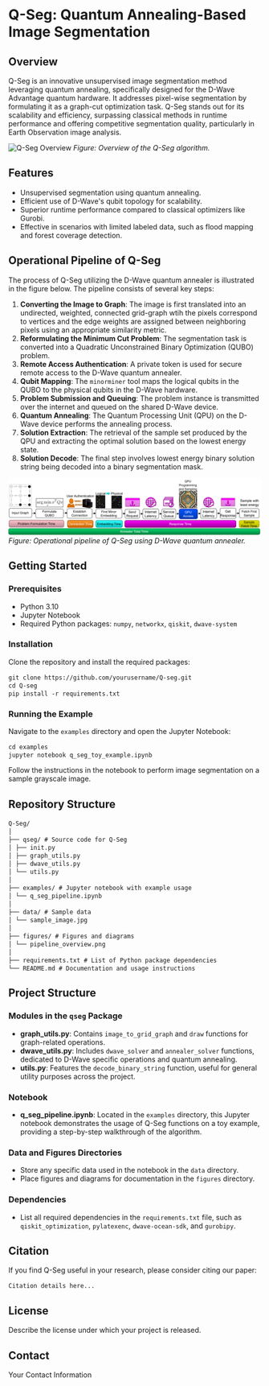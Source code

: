 # Q-Seg: Quantum Annealing-Based Image Segmentation

## Overview
Q-Seg is an innovative unsupervised image segmentation method leveraging quantum annealing, specifically designed for the D-Wave Advantage quantum hardware. It addresses pixel-wise segmentation by formulating it as a graph-cut optimization task. Q-Seg stands out for its scalability and efficiency, surpassing classical methods in runtime performance and offering competitive segmentation quality, particularly in Earth Observation image analysis.

![Q-Seg Overview](figures/overview_pipeline.png)
*Figure: Overview of the Q-Seg algorithm.*

## Features
- Unsupervised segmentation using quantum annealing.
- Efficient use of D-Wave's qubit topology for scalability.
- Superior runtime performance compared to classical optimizers like Gurobi.
- Effective in scenarios with limited labeled data, such as flood mapping and forest coverage detection.

## Operational Pipeline of Q-Seg

The process of Q-Seg utilizing the D-Wave quantum annealer is illustrated in the figure below. The pipeline consists of several key steps:

1. **Converting the Image to Graph**: The image is first translated into an undirected, weighted, connected grid-graph wtih the pixels correspond to vertices and the edge weights are assigned between neighboring pixels using an appropriate similarity metric.
2. **Reformulating the Minimum Cut Problem**: The segmentation task is converted into a Quadratic Unconstrained Binary Optimization (QUBO) problem.
2. **Remote Access Authentication**: A private token is used for secure remote access to the D-Wave quantum annealer.
3. **Qubit Mapping**: The `minorminer` tool maps the logical qubits in the QUBO to the physical qubits in the D-Wave hardware.
4. **Problem Submission and Queuing**: The problem instance is transmitted over the internet and queued on the shared D-Wave device.
5. **Quantum Annealing**: The Quantum Processing Unit (QPU) on the D-Wave device performs the annealing process.
6. **Solution Extraction**: The retrieval of the sample set produced by the QPU and extracting the optimal solution based on the lowest energy state.
7. **Solution Decode**: The final step involves lowest energy binary solution string being decoded into a binary segmentation mask.

![Q-Seg Operational Pipeline](figures/operational_pipeline.png)
*Figure: Operational pipeline of Q-Seg using D-Wave quantum annealer.*

## Getting Started

### Prerequisites
- Python 3.10
- Jupyter Notebook
- Required Python packages: `numpy`, `networkx`, `qiskit`, `dwave-system`

### Installation
Clone the repository and install the required packages:
```
git clone https://github.com/yourusername/Q-seg.git
cd Q-seg
pip install -r requirements.txt
```

### Running the Example
Navigate to the `examples` directory and open the Jupyter Notebook:
```
cd examples
jupyter notebook q_seg_toy_example.ipynb
```

Follow the instructions in the notebook to perform image segmentation on a sample grayscale image.

## Repository Structure

```
Q-Seg/
│
├── qseg/ # Source code for Q-Seg
│ ├── init.py
│ ├── graph_utils.py
│ ├── dwave_utils.py
│ └── utils.py
│
├── examples/ # Jupyter notebook with example usage
│ └── q_seg_pipeline.ipynb
│
├── data/ # Sample data 
│ └── sample_image.jpg
│
├── figures/ # Figures and diagrams
│ └── pipeline_overview.png
│
├── requirements.txt # List of Python package dependencies
└── README.md # Documentation and usage instructions
```

## Project Structure

### Modules in the `qseg` Package
- **graph_utils.py**: Contains `image_to_grid_graph` and `draw` functions for graph-related operations.
- **dwave_utils.py**: Includes `dwave_solver` and `annealer_solver` functions, dedicated to D-Wave specific operations and quantum annealing.
- **utils.py**: Features the `decode_binary_string` function, useful for general utility purposes across the project.

### Notebook
- **q_seg_pipeline.ipynb**: Located in the `examples` directory, this Jupyter notebook demonstrates the usage of Q-Seg functions on a toy example, providing a step-by-step walkthrough of the algorithm.

### Data and Figures Directories
- Store any specific data used in the notebook in the `data` directory.
- Place figures and diagrams for documentation in the `figures` directory.

### Dependencies
- List all required dependencies in the `requirements.txt` file, such as `qiskit_optimization`, `pylatexenc`, `dwave-ocean-sdk`, and `gurobipy`.



## Citation
If you find Q-Seg useful in your research, please consider citing our paper:
```
Citation details here...
```


## License
Describe the license under which your project is released.


## Contact
Your Contact Information


<!--## Contributors-->

<!--[![Author1](path_to_thumbnail1.jpg)](https://author1website.com)-->
<!--[![Author2](path_to_thumbnail2.jpg)](https://author2website.com)-->

<!--*Click on the images to visit the authors' websites.*-->








